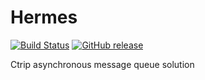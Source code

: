 # Hermes 
[![Build Status](https://travis-ci.org/ctripcorp/hermes.png?branch=master)](https://travis-ci.org/ctripcorp/hermes)
[![GitHub release](https://img.shields.io/github/release/ctripcorp/hermes.svg)](https://github.com/ctripcorp/hermes/releases)

Ctrip asynchronous message queue solution
